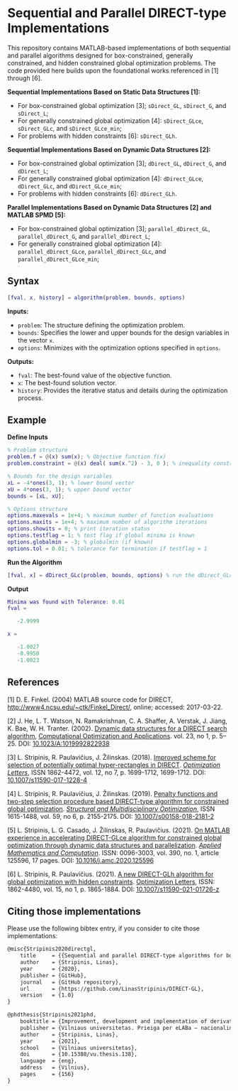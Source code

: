 # Sequential and Parallel DIRECT-type Implementations

This repository contains MATLAB-based implementations of both sequential and parallel algorithms designed for box-constrained, generally constrained, and hidden constrained global optimization problems. The code provided here builds upon the foundational works referenced in [1] through [6].

**Sequential Implementations Based on Static Data Structures [1]:**

- For box-constrained global optimization [3]; `sDirect_GL`, `sDirect_G`, and `sDirect_L`;
- For generally constrained global optimization [4]: `sDirect_GLce`, `sDirect_GLc`, and `sDirect_GLce_min`;
- For problems with hidden constraints [6]: `sDirect_GLh`.

**Sequential Implementations Based on Dynamic Data Structures [2]:**

- For box-constrained global optimization [3]; `dDirect_GL`, `dDirect_G`, and `dDirect_L`;
- For generally constrained global optimization [4]: `dDirect_GLce`, `dDirect_GLc`, and `dDirect_GLce_min`;
- For problems with hidden constraints [6]: `dDirect_GLh`.

**Parallel Implementations Based on Dynamic Data Structures [2] and MATLAB SPMD [5]:**

- For box-constrained global optimization [3]; `parallel_dDirect_GL`, `parallel_dDirect_G`, and `parallel_dDirect_L`;
- For generally constrained global optimization [4]: `parallel_dDirect_GLce`, `parallel_dDirect_GLc`, and `parallel_dDirect_GLce_min`;

## Syntax

```matlab 
[fval, x, history] = algorithm(problem, bounds, options)
```

**Inputs:**

- `problem`: The structure defining the optimization problem.
- `bounds`: Specifies the lower and upper bounds for the design variables in the vector `x`.
- `options`: Minimizes with the optimization options specified in `options`.

**Outputs:**

- `fval`: The best-found value of the objective function.
- `x`: The best-found solution vector.
- `history`: Provides the iterative status and details during the optimization process.

## Example

**Define Inputs**

```matlab
% Problem structure
problem.f = @(x) sum(x); % Objective function f(x)
problem.constraint = @(x) deal( sum(x.^2) - 3, 0 ); % inequality constraint function g(x) <= 0

% Bounds for the design variables
xL = -4*ones(3, 1); % lower bound vector
xU = 4*ones(3, 1); % upper bound vector
bounds = [xL, xU];

% Options structure
options.maxevals = 1e+4; % maximum number of function evaluations
options.maxits = 1e+4; % maximum number of algorithm iterations
options.showits = 0; % print iteration status
options.testflag = 1; % test flag if global minima is known
options.globalmin = -3; % globalmin (if known)
options.tol = 0.01; % tolerance for termination if testflag = 1
```

**Run the Algorithm**

```matlab
[fval, x] = dDirect_GLc(problem, bounds, options) % run the dDirect_GLc 
```

**Output**

```matlab
Minima was found with Tolerance: 0.01
fval =

   -2.9999

x =

   -1.0027
   -0.9950
   -1.0023
```

## References

[1] D. E. Finkel. (2004) MATLAB source code for DIRECT, http://www4.ncsu.edu/~ctk/Finkel_Direct/, online; accessed: 2017-03-22.

[2] J. He, L. T. Watson, N. Ramakrishnan, C. A. Shaffer, A. Verstak, J. Jiang, K. Bae, W. H. Tranter.  (2002). [Dynamic data structures for a DIRECT search algorithm](https://link.springer.com/article/10.1023/A:1019992822938), [Computational Optimization and Applications](https://link.springer.com/journal/10589). vol. 23, no 1, p. 5–25. DOI: [10.1023/A:1019992822938](https://doi.org/10.1023/A:1019992822938)

[3] L. Stripinis, R. Paulavičius, J. Žilinskas. (2018). [Improved scheme for selection of potentially optimal hyper-rectangles in DIRECT](http://link.springer.com/10.1007/s11590-017-1228-4). *[Optimization Letters](http://www.springer.com/mathematics/journal/11590)*, ISSN 1862-4472, vol. 12, no 7, p. 1699-1712, 1699-1712. DOI: [10.1007/s11590-017-1228-4](https://doi.org/10.1007/s11590-017-1228-4)<a name="2">
</a>

[4] L. Stripinis, R. Paulavičius, J. Žilinskas. (2019). [Penalty functions and two-step selection procedure based DIRECT-type algorithm for constrained global optimization](https://doi.org/10.1007/s00158-018-2181-2). *[ Structural and Multidisciplinary Optimization](https://www.springer.com/engineering/mechanics/journal/158)*, ISSN 1615-1488, vol. 59, no 6, p. 2155-2175. DOI: [10.1007/s00158-018-2181-2](https://doi.org/10.1007/s00158-018-2181-2)<a name="3">
</a>

[5] L. Stripinis, L. G. Casado, J. Žilinskas, R. Paulavičius. (2021). [On MATLAB experience in accelerating DIRECT-GLce algorithm for constrained global optimization through dynamic data structures and parallelization](https://www.sciencedirect.com/science/article/abs/pii/S0096300320305518?via%3Dihub). [*Applied Mathematics and Computation*](https://www.sciencedirect.com/journal/applied-mathematics-and-computation). ISSN: 0096-3003, vol. 390, no. 1, article 125596, 17 pages. DOI: [10.1016/j.amc.2020.125596](https://doi.org/10.1016/j.amc.2020.125596)<a name="4">
</a>

[6] L. Stripinis, R. Paulavičius. (2021). [A new DIRECT-GLh algorithm for global optimization with hidden constraints](https://link.springer.com/article/10.1007%2Fs11590-021-01726-z). [Optimization Letters](http://www.springer.com/mathematics/journal/11590), ISSN: 1862-4480, vol. 15, no 1, p. 1865-1884. DOI: [10.1007/s11590-021-01726-z](https://doi.org/10.1007/s11590-021-01726-z)  

## Citing those implementations

Please use the following bibtex entry, if you consider to cite those implementations:

```latex
@misc{Stripinis2020directgl,
    title     = {{Sequential and parallel DIRECT-type algorithms for box and generally constrained global optimization problems in MATLAB}},
    author    = {Stripinis, Linas},
    year      = {2020},
    publisher = {GitHub},
    journal   = {GitHub repository},
    url       = {https://github.com/LinasStripinis/DIRECT-GL},
    version   = {1.0}
}

@phdthesis{Stripinis2021phd,
    booktitle = {Improvement, development and implementation of derivative-free global optimization algorithms},
    publisher = {Vilniaus universitetas. Prieiga per eLABa – nacionalinė Lietuvos akademinė elektroninė biblioteka},
    author    = {Stripinis, Linas},
    year      = {2021},
    school    = {Vilniaus universitetas},
    doi       = {10.15388/vu.thesis.138}, 
    language  = {eng},
    address   = {Vilnius},
    pages     = {156}
}
```
